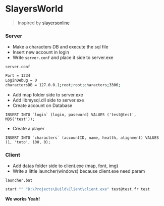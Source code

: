 # SlayersWorld
> Inspired by [slayersonline](http://http://www.slayersonline.net/)

### Server

  - Make a characters DB and execute the sql file
  - Insert new account in login
  - Write `server.conf` and place it side to server.exe

`server.conf`
```sh
Port = 1234
LoginDebug = 0
charactersDB = 127.0.0.1;root;root;characters;3306;
```

  - Add map folder side to server.exe
  - Add libmysql.dll side to server.exe
  - Create account on Database

```INSERT INTO `login` (login, password) VALUES ('test@test', MD5('test'));```

  - Create a player
  
```INSERT INTO `characters` (accountID, name, health, alignment) VALUES (1, 'toto', 100, 0);```
  
### Client

  - Add datas folder side to client.exe (map, font, img)
  - Write a little launcher(windows) because client.exe need param

`launcher.bat`
```sh
start "" "D:\Projects\Build\Client\client.exe" test@test.fr test
```

**We works Yeah!**
